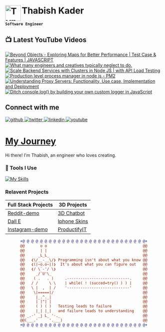 # Thabish Kader <img align="left" alt="TypeScript" width="50px"  src="https://cdn.jsdelivr.net/gh/devicons/devicon/icons/coffeescript/coffeescript-original-wordmark.svg" />

**`Software Engineer`**

## 📺 Latest YouTube Videos

<!-- BEGIN YOUTUBE-CARDS -->
[![Beyond Objects - Exploring Maps for Better Performance | Test Case & Features | JAVASCRIPT](https://ytcards.demolab.com/?id=TvR3CEUorKU&title=Beyond+Objects+-+Exploring+Maps+for+Better+Performance+%7C+Test+Case+%26+Features+%7C+JAVASCRIPT&lang=en&timestamp=1715412607&background_color=%230d1117&title_color=%23ffffff&stats_color=%23dedede&max_title_lines=1&width=250&border_radius=5 "Beyond Objects - Exploring Maps for Better Performance | Test Case & Features | JAVASCRIPT")](https://www.youtube.com/watch?v=TvR3CEUorKU)
[![What many engineers and creatives typically neglect to do.](https://ytcards.demolab.com/?id=_YhGpsIKFRI&title=What+many+engineers+and+creatives+typically+neglect+to+do.&lang=en&timestamp=1714816825&background_color=%230d1117&title_color=%23ffffff&stats_color=%23dedede&max_title_lines=1&width=250&border_radius=5 "What many engineers and creatives typically neglect to do.")](https://www.youtube.com/watch?v=_YhGpsIKFRI)
[![Scale Backend Services with Clusters in Node JS | with API Load Testing](https://ytcards.demolab.com/?id=jdfMzDQQHqs&title=Scale+Backend+Services+with+Clusters+in+Node+JS+%7C+with+API+Load+Testing&lang=en&timestamp=1712428234&background_color=%230d1117&title_color=%23ffffff&stats_color=%23dedede&max_title_lines=1&width=250&border_radius=5 "Scale Backend Services with Clusters in Node JS | with API Load Testing")](https://www.youtube.com/watch?v=jdfMzDQQHqs)
[![Production level process manager in node js - PM2](https://ytcards.demolab.com/?id=eZ3hca_iUlk&title=Production+level+process+manager+in+node+js+-+PM2&lang=en&timestamp=1711909827&background_color=%230d1117&title_color=%23ffffff&stats_color=%23dedede&max_title_lines=1&width=250&border_radius=5 "Production level process manager in node js - PM2")](https://www.youtube.com/watch?v=eZ3hca_iUlk)
[![Understanding Proxy Servers: Functionality, Use case, Implementation and Deployment](https://ytcards.demolab.com/?id=56k5lQ1CadI&title=Understanding+Proxy+Servers%3A+Functionality%2C+Use+case%2C+Implementation+and+Deployment&lang=en&timestamp=1711391407&background_color=%230d1117&title_color=%23ffffff&stats_color=%23dedede&max_title_lines=1&width=250&border_radius=5 "Understanding Proxy Servers: Functionality, Use case, Implementation and Deployment")](https://www.youtube.com/watch?v=56k5lQ1CadI)
[![Ditch console.log() by building your own custom logger in JavaScript](https://ytcards.demolab.com/?id=6i93OB2rmY0&title=Ditch+console.log%28%29+by+building+your+own+custom+logger+in+JavaScript&lang=en&timestamp=1710613810&background_color=%230d1117&title_color=%23ffffff&stats_color=%23dedede&max_title_lines=1&width=250&border_radius=5 "Ditch console.log() by building your own custom logger in JavaScript")](https://www.youtube.com/watch?v=6i93OB2rmY0)
<!-- END YOUTUBE-CARDS -->

## Connect with me

<div ">
<a href="https://github.com/Thabish-Kader/Thabish-Kader/" target="_blank">
<img src=https://img.shields.io/badge/github-%2324292e.svg?&style=for-the-badge&logo=github&logoColor=white alt=github style="margin-bottom: 5px;" />
</a>
<a href="https://twitter.com/DeveloperTak" target="_blank">
<img src=https://img.shields.io/badge/twitter-%2300acee.svg?&style=for-the-badge&logo=twitter&logoColor=white alt=twitter style="margin-bottom: 5px;" />
</a>
<a href="https://www.linkedin.com/in/thabish-a-kader-366447224/" target="_blank">
<img src=https://img.shields.io/badge/linkedin-%231E77B5.svg?&style=for-the-badge&logo=linkedin&logoColor=white alt=linkedin style="margin-bottom: 5px;" />
</a>
<a href="https://www.youtube.com/@developertak2634" target="_blank">
<img src=https://img.shields.io/badge/youtube-%2324292e.svg?&style=for-the-badge&logo=youtube&logoColor=red alt=youtube style="margin-bottom: 5px;" />
</a>
</div>


# [My Journey](https://threejs-portfolio-4qhb.vercel.app/)
Hi there! I'm Thabish, an engineer who loves creating. 

### 🧰 Tools I Use

[![My Skills](https://skillicons.dev/icons?i=ts,py,java,threejs,tailwind,redux,react,nextjs,vite,js,nodejs,express,mysql,firebase,mongodb,supabase)](https://skillicons.dev) 

### Relavent Projects

| Full Stack Projects | 3D Projects |
| ------------------- | ----------- |
| [Reddit-demo](https://reddit-next-app.vercel.app/)| [3D Chatbot](https://3d-chatbot.vercel.app/)  |
| [Dall E](https://github.com/Thabish-Kader/dall-E-nextjs)| [Iphone Skins](https://de-brand-skin.vercel.app/)   |
| [Instagram-demo](https://instagram-khaki-seven.vercel.app/)|[ProductifyIT](https://3d-generator.vercel.app/)  |

<div align="center">
  
```diff
+@ @ @ @ @ @ @ @ @ @ @ @ @ @ @ @ @ @ @ @ @ @ @ @ @ @ @ @+
@@       o o                                           @@
@@       | |                                           @@
@@      _L_L_                                          @@
@@   ❮\/__-__\/❯ Programming isn't about what you know @@
@@   ❮(|~o.o~|)❯  It's about what you can figure out   @@
@@   ❮/ \`-'/ \❯                                       @@
@@     _/`U'\_                                         @@
@@    ( .   . )     .----------------------------.     @@
@@   / /     \ \    | while( ! (succed=try() ) ) |     @@
@@   \ |  ,  | /    '----------------------------'     @@
@@    \|=====|/                                        @@
@@     |_.^._|                                         @@
@@     | |"| |                                         @@
@@     ( ) ( )   Testing leads to failure              @@
@@     |_| |_|   and failure leads to understanding    @@
@@ _.-' _j L_ '-._                                     @@
@@(___.'     '.___)                                    @@
+@ @ @ @ @ @ @ @ @ @ @ @ @ @ @ @ @ @ @ @ @ @ @ @ @ @ @ @+
```
  
</div>



 


